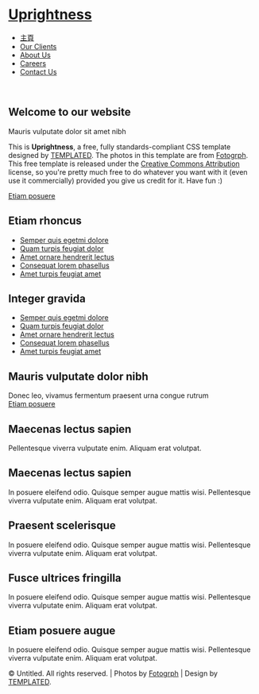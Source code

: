 <!DOCTYPE html PUBLIC "-//W3C//DTD XHTML 1.0 Strict//EN" "http://www.w3.org/TR/xhtml1/DTD/xhtml1-strict.dtd">
<!--
Design by TEMPLATED
http://templated.co
Released for free under the Creative Commons Attribution License

Name       : Uprightness 
Description: A two-column, fixed-width design with dark color scheme.
Version    : 1.0
Released   : 20130920

-->
<html xmlns="http://www.w3.org/1999/xhtml">
<head>
<meta http-equiv="Content-Type" content="text/html; charset=utf-8" />
<title></title>
<meta name="keywords" content="" />
<meta name="description" content="" />
<link href="http://fonts.googleapis.com/css?family=Open+Sans:400,300,600,700,800" rel="stylesheet" />
<link href="default.css" rel="stylesheet" type="text/css" media="all" />
<link href="fonts.css" rel="stylesheet" type="text/css" media="all" />

<!--[if IE 6]><link href="default_ie6.css" rel="stylesheet" type="text/css" /><![endif]-->

</head>
<body>
<div id="header-wrapper">
	<div id="header" class="container">
		<div id="logo">
			<h1><a href="#">Uprightness</a></h1>
		</div>
		<div id="menu">
			<ul>
				<li class="current_page_item"><a href="#" accesskey="1" title="">主頁</a></li>
				<li><a href="#" accesskey="2" title="">Our Clients</a></li>
				<li><a href="#" accesskey="3" title="">About Us</a></li>
				<li><a href="#" accesskey="4" title="">Careers</a></li>
				<li><a href="#" accesskey="5" title="">Contact Us</a></li>
			</ul>
		</div>
	</div>
</div>
<div id="featured">&nbsp;</div>
<div id="wrapper">
	<div id="page" class="container">
		<div id="content">
			<div class="title">
				<h2>Welcome to our website</h2>
				<span class="byline">Mauris vulputate dolor sit amet nibh</span> </div>
			<p>This is <strong>Uprightness</strong>, a free, fully standards-compliant CSS template designed by <a href="http://templated.co" rel="nofollow">TEMPLATED</a>. The photos in this template are from <a href="http://fotogrph.com/"> Fotogrph</a>. This free template is released under the <a href="http://templated.co/license">Creative Commons Attribution</a> license, so you're pretty much free to do whatever you want with it (even use it commercially) provided you give us credit for it. Have fun :) </p>
			<a href="#" class="button">Etiam posuere</a> </div>
		<div id="sidebar">
			<div id="stwo-col">
				<div class="sbox1">
					<h2>Etiam rhoncus</h2>
					<ul class="style2">
						<li><a href="#">Semper quis egetmi dolore</a></li>
						<li><a href="#">Quam turpis feugiat dolor</a></li>
						<li><a href="#">Amet ornare hendrerit lectus</a></li>
						<li><a href="#">Consequat lorem phasellus</a></li>
						<li><a href="#">Amet turpis feugiat amet</a></li>
					</ul>
				</div>
				<div class="sbox2">
					<h2>Integer gravida</h2>
					<ul class="style2">
						<li><a href="#">Semper quis egetmi dolore</a></li>
						<li><a href="#">Quam turpis feugiat dolor</a></li>
						<li><a href="#">Amet ornare hendrerit lectus</a></li>
						<li><a href="#">Consequat lorem phasellus</a></li>
						<li><a href="#">Amet turpis feugiat amet</a></li>
					</ul>
				</div>
			</div>
		</div>
	</div>
	<div id="banner-wrapper">
		<div id="banner" class="container">
			<div class="box-left">
				<h2>Mauris vulputate dolor nibh</h2>
				<span>Donec leo, vivamus fermentum praesent urna congue rutrum</span> </div>
			<div class="box-right"> <a href="#" class="button button-big">Etiam posuere</a></div>
		</div>
	</div>
	<div id="featured-wrapper">
		<div id="featured" class="container">
			<div class="major">
				<h2>Maecenas lectus sapien</h2>
				<span class="byline">Pellentesque viverra vulputate enim. Aliquam erat volutpat.</span> </div>
			<div class="column1"> <span class="icon icon-gift"></span>
				<div class="title">
					<h2>Maecenas lectus sapien</h2>
				</div>
				<p>In posuere eleifend odio. Quisque semper augue mattis wisi. Pellentesque viverra vulputate enim. Aliquam erat volutpat.</p>
			</div>
			<div class="column2"> <span class="icon icon-glass"></span>
				<div class="title">
					<h2>Praesent scelerisque</h2>
				</div>
				<p>In posuere eleifend odio. Quisque semper augue mattis wisi. Pellentesque viverra vulputate enim. Aliquam erat volutpat.</p>
			</div>
			<div class="column3"> <span class="icon icon-music"></span>
				<div class="title">
					<h2>Fusce ultrices fringilla</h2>
				</div>
				<p>In posuere eleifend odio. Quisque semper augue mattis wisi. Pellentesque viverra vulputate enim. Aliquam erat volutpat.</p>
			</div>
			<div class="column4"> <span class="icon icon-group"></span>
				<div class="title">
					<h2>Etiam posuere augue</h2>
				</div>
				<p>In posuere eleifend odio. Quisque semper augue mattis wisi. Pellentesque viverra vulputate enim. Aliquam erat volutpat.</p>
			</div>
		</div>
	</div>
</div>
<div id="copyright" class="container">
	<p>&copy; Untitled. All rights reserved. | Photos by <a href="http://fotogrph.com/">Fotogrph</a> | Design by <a href="http://templated.co" rel="nofollow">TEMPLATED</a>.</p>
</div>
</body>
</html>
